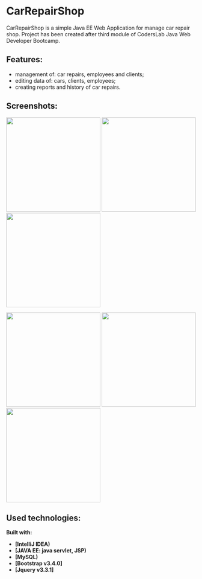 # CarRepairShop

CarRepairShop is a simple Java EE Web Application for manage car repair shop. Project has been  created after third module of CodersLab Java Web Developer Bootcamp.


## Features:

- management of: car repairs, employees and clients;
- editing data of: cars, clients, employees;
- creating reports and history of car repairs.


## Screenshots:

<img src="https://i.imgur.com/6ABW93Q.png" width="250" />  <img src="https://i.imgur.com/38jCOdp.png" width="250" />  <img src="https://i.imgur.com/5FHFuFG.png" width="250" />

<img src="https://i.imgur.com/yNlgerd.png" width="250" />  <img src="https://i.imgur.com/YhohDIE.png" width="250" />  <img src="https://i.imgur.com/1elellJ.png" width="250" />


## Used technologies: 

<b>Built with:<b>
- [IntelliJ IDEA)
- [JAVA EE: java servlet, JSP)
- [MySQL)
- [Bootstrap v3.4.0]
- [Jquery v3.3.1]

